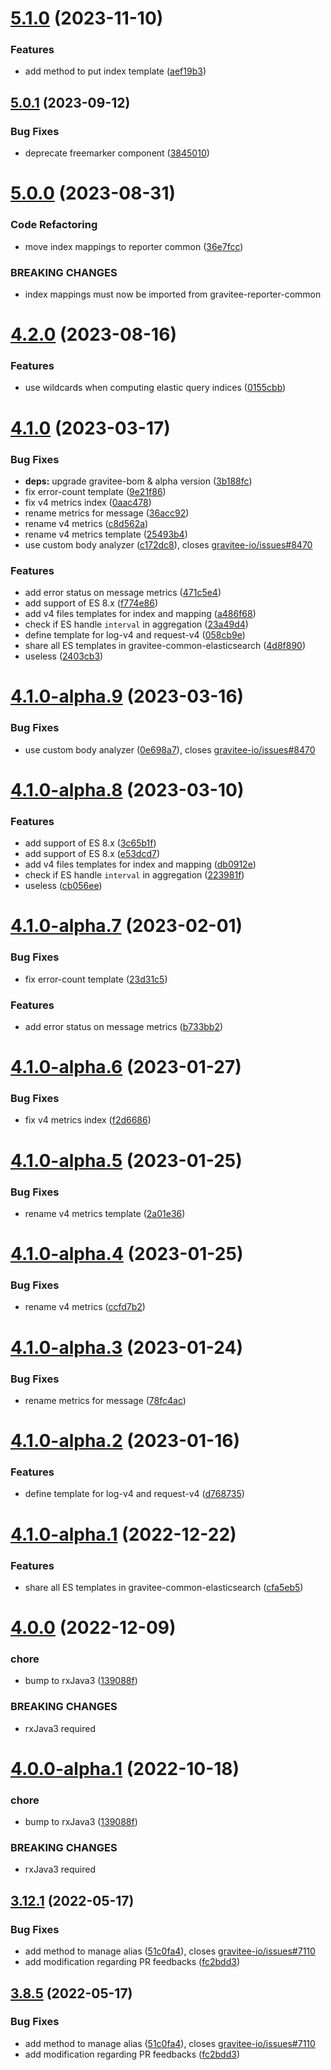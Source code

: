 # [5.1.0](https://github.com/gravitee-io/gravitee-common-elasticsearch/compare/5.0.1...5.1.0) (2023-11-10)


### Features

* add method to put index template ([aef19b3](https://github.com/gravitee-io/gravitee-common-elasticsearch/commit/aef19b3185bd17d572bbbdb74b9b1f02971dfb36))

## [5.0.1](https://github.com/gravitee-io/gravitee-common-elasticsearch/compare/5.0.0...5.0.1) (2023-09-12)


### Bug Fixes

* deprecate freemarker component ([3845010](https://github.com/gravitee-io/gravitee-common-elasticsearch/commit/3845010f8ac9ca3e5ab5f215b63bab7a0b055813))

# [5.0.0](https://github.com/gravitee-io/gravitee-common-elasticsearch/compare/4.2.0...5.0.0) (2023-08-31)


### Code Refactoring

* move index mappings to reporter common ([36e7fcc](https://github.com/gravitee-io/gravitee-common-elasticsearch/commit/36e7fcce227d984180d1827fe785016dc360a8ae))


### BREAKING CHANGES

* index mappings must now be imported from gravitee-reporter-common

# [4.2.0](https://github.com/gravitee-io/gravitee-common-elasticsearch/compare/4.1.0...4.2.0) (2023-08-16)


### Features

* use wildcards when computing elastic query indices ([0155cbb](https://github.com/gravitee-io/gravitee-common-elasticsearch/commit/0155cbb16687c4bdf42310d897c99320f48ab7d2))

# [4.1.0](https://github.com/gravitee-io/gravitee-common-elasticsearch/compare/4.0.0...4.1.0) (2023-03-17)


### Bug Fixes

* **deps:** upgrade gravitee-bom & alpha version ([3b188fc](https://github.com/gravitee-io/gravitee-common-elasticsearch/commit/3b188fc126f0310d95ce5e087b8fa68a230cf8bc))
* fix error-count template ([9e21f86](https://github.com/gravitee-io/gravitee-common-elasticsearch/commit/9e21f86f44754b1f19db035a650f1b08ff980c10))
* fix v4 metrics index ([0aac478](https://github.com/gravitee-io/gravitee-common-elasticsearch/commit/0aac478ded74397bd827cb59fc21a00dd6e155f9))
* rename metrics for message ([36acc92](https://github.com/gravitee-io/gravitee-common-elasticsearch/commit/36acc927b3cd9105d8a4765ec9a26523fb7b6c0a))
* rename v4 metrics ([c8d562a](https://github.com/gravitee-io/gravitee-common-elasticsearch/commit/c8d562a3c5f7f32e21fbc6c44dcdfa2e24f878f0))
* rename v4 metrics template ([25493b4](https://github.com/gravitee-io/gravitee-common-elasticsearch/commit/25493b43df9bd05df51426b8665d91b440e800fa))
* use custom body analyzer ([c172dc8](https://github.com/gravitee-io/gravitee-common-elasticsearch/commit/c172dc821aa9c69ae28c38cc1215ce107745ac68)), closes [gravitee-io/issues#8470](https://github.com/gravitee-io/issues/issues/8470)


### Features

* add error status on message metrics ([471c5e4](https://github.com/gravitee-io/gravitee-common-elasticsearch/commit/471c5e48ee225cced1a15f060566f15f3260ae50))
* add support of ES 8.x ([f774e86](https://github.com/gravitee-io/gravitee-common-elasticsearch/commit/f774e86863b5af2d989d08f19812fb4cfde828d3))
* add v4 files templates for index and mapping ([a486f68](https://github.com/gravitee-io/gravitee-common-elasticsearch/commit/a486f6836c34c855b83dd91c7a3675ce90086ad8))
* check if ES handle `interval` in aggregation ([23a49d4](https://github.com/gravitee-io/gravitee-common-elasticsearch/commit/23a49d48eb4539870f7f9f6f5d2fe9a1827945eb))
* define template for log-v4 and request-v4 ([058cb9e](https://github.com/gravitee-io/gravitee-common-elasticsearch/commit/058cb9e1ff225b0dcf8973d774cb2bb2721b4ac3))
* share all ES templates in gravitee-common-elasticsearch ([4d8f890](https://github.com/gravitee-io/gravitee-common-elasticsearch/commit/4d8f89046bf860b9ae9a61d249e55347de9edfcc))
* useless ([2403cb3](https://github.com/gravitee-io/gravitee-common-elasticsearch/commit/2403cb38b69740579c903f5d26ae3de95003419a))

# [4.1.0-alpha.9](https://github.com/gravitee-io/gravitee-common-elasticsearch/compare/4.1.0-alpha.8...4.1.0-alpha.9) (2023-03-16)


### Bug Fixes

* use custom body analyzer ([0e698a7](https://github.com/gravitee-io/gravitee-common-elasticsearch/commit/0e698a7b5108a0159ef3b4461e747544e5793c93)), closes [gravitee-io/issues#8470](https://github.com/gravitee-io/issues/issues/8470)

# [4.1.0-alpha.8](https://github.com/gravitee-io/gravitee-common-elasticsearch/compare/4.1.0-alpha.7...4.1.0-alpha.8) (2023-03-10)


### Features

* add support of ES 8.x ([3c65b1f](https://github.com/gravitee-io/gravitee-common-elasticsearch/commit/3c65b1f25ae5ce4739946c4e52aa40b8466b15c0))
* add support of ES 8.x ([e53dcd7](https://github.com/gravitee-io/gravitee-common-elasticsearch/commit/e53dcd73d6cf29a0f1bf51979521de45960120bb))
* add v4 files templates for index and mapping ([db0912e](https://github.com/gravitee-io/gravitee-common-elasticsearch/commit/db0912eb49a7892bf9487c7c08425b4cbff73827))
* check if ES handle `interval` in aggregation ([223981f](https://github.com/gravitee-io/gravitee-common-elasticsearch/commit/223981fa27aab18c5d4dd41586ef55f5e13e2d5a))
* useless ([cb056ee](https://github.com/gravitee-io/gravitee-common-elasticsearch/commit/cb056ee55073974dd3b234ef6f3b830affcbc64a))

# [4.1.0-alpha.7](https://github.com/gravitee-io/gravitee-common-elasticsearch/compare/4.1.0-alpha.6...4.1.0-alpha.7) (2023-02-01)


### Bug Fixes

* fix error-count template ([23d31c5](https://github.com/gravitee-io/gravitee-common-elasticsearch/commit/23d31c53f02604334a2de0370a1f79ee158f3ec5))


### Features

* add error status on message metrics ([b733bb2](https://github.com/gravitee-io/gravitee-common-elasticsearch/commit/b733bb2ad53cf99a2df4055d91d8f5eebebe0a68))

# [4.1.0-alpha.6](https://github.com/gravitee-io/gravitee-common-elasticsearch/compare/4.1.0-alpha.5...4.1.0-alpha.6) (2023-01-27)


### Bug Fixes

* fix v4 metrics index ([f2d6686](https://github.com/gravitee-io/gravitee-common-elasticsearch/commit/f2d6686746cb89fa579827ec192bfb9604a76cd7))

# [4.1.0-alpha.5](https://github.com/gravitee-io/gravitee-common-elasticsearch/compare/4.1.0-alpha.4...4.1.0-alpha.5) (2023-01-25)


### Bug Fixes

* rename v4 metrics template ([2a01e36](https://github.com/gravitee-io/gravitee-common-elasticsearch/commit/2a01e36c881fd33f95300f3ff1cfd35d1fe58a51))

# [4.1.0-alpha.4](https://github.com/gravitee-io/gravitee-common-elasticsearch/compare/4.1.0-alpha.3...4.1.0-alpha.4) (2023-01-25)


### Bug Fixes

* rename v4 metrics ([ccfd7b2](https://github.com/gravitee-io/gravitee-common-elasticsearch/commit/ccfd7b21f94b7306e2126a27aba35661d2da94fa))

# [4.1.0-alpha.3](https://github.com/gravitee-io/gravitee-common-elasticsearch/compare/4.1.0-alpha.2...4.1.0-alpha.3) (2023-01-24)


### Bug Fixes

* rename metrics for message ([78fc4ac](https://github.com/gravitee-io/gravitee-common-elasticsearch/commit/78fc4ac3fd47cfef7f26d7f83960c9a4c9f89233))

# [4.1.0-alpha.2](https://github.com/gravitee-io/gravitee-common-elasticsearch/compare/4.1.0-alpha.1...4.1.0-alpha.2) (2023-01-16)


### Features

* define template for log-v4 and request-v4 ([d768735](https://github.com/gravitee-io/gravitee-common-elasticsearch/commit/d7687352ed4d4a5245ee24233bfdfc4587b86032))

# [4.1.0-alpha.1](https://github.com/gravitee-io/gravitee-common-elasticsearch/compare/4.0.0...4.1.0-alpha.1) (2022-12-22)


### Features

* share all ES templates in gravitee-common-elasticsearch ([cfa5eb5](https://github.com/gravitee-io/gravitee-common-elasticsearch/commit/cfa5eb594e61f9c24822818e238ab64beb3b0378))

# [4.0.0](https://github.com/gravitee-io/gravitee-common-elasticsearch/compare/3.12.1...4.0.0) (2022-12-09)


### chore

* bump to rxJava3 ([139088f](https://github.com/gravitee-io/gravitee-common-elasticsearch/commit/139088f8f1f1845a6f8f29e2f219576484c86bde))


### BREAKING CHANGES

* rxJava3 required

# [4.0.0-alpha.1](https://github.com/gravitee-io/gravitee-common-elasticsearch/compare/3.12.1...4.0.0-alpha.1) (2022-10-18)


### chore

* bump to rxJava3 ([139088f](https://github.com/gravitee-io/gravitee-common-elasticsearch/commit/139088f8f1f1845a6f8f29e2f219576484c86bde))


### BREAKING CHANGES

* rxJava3 required

## [3.12.1](https://github.com/gravitee-io/gravitee-common-elasticsearch/compare/3.12.0...3.12.1) (2022-05-17)


### Bug Fixes

* add method to manage alias ([51c0fa4](https://github.com/gravitee-io/gravitee-common-elasticsearch/commit/51c0fa437570b9d4b19ee6610b62bc67c03b43de)), closes [gravitee-io/issues#7110](https://github.com/gravitee-io/issues/issues/7110)
* add modification regarding PR feedbacks ([fc2bdd3](https://github.com/gravitee-io/gravitee-common-elasticsearch/commit/fc2bdd3e0e50816759b4a055a60401a97b18f934))

## [3.8.5](https://github.com/gravitee-io/gravitee-common-elasticsearch/compare/3.8.4...3.8.5) (2022-05-17)


### Bug Fixes

* add method to manage alias ([51c0fa4](https://github.com/gravitee-io/gravitee-common-elasticsearch/commit/51c0fa437570b9d4b19ee6610b62bc67c03b43de)), closes [gravitee-io/issues#7110](https://github.com/gravitee-io/issues/issues/7110)
* add modification regarding PR feedbacks ([fc2bdd3](https://github.com/gravitee-io/gravitee-common-elasticsearch/commit/fc2bdd3e0e50816759b4a055a60401a97b18f934))
